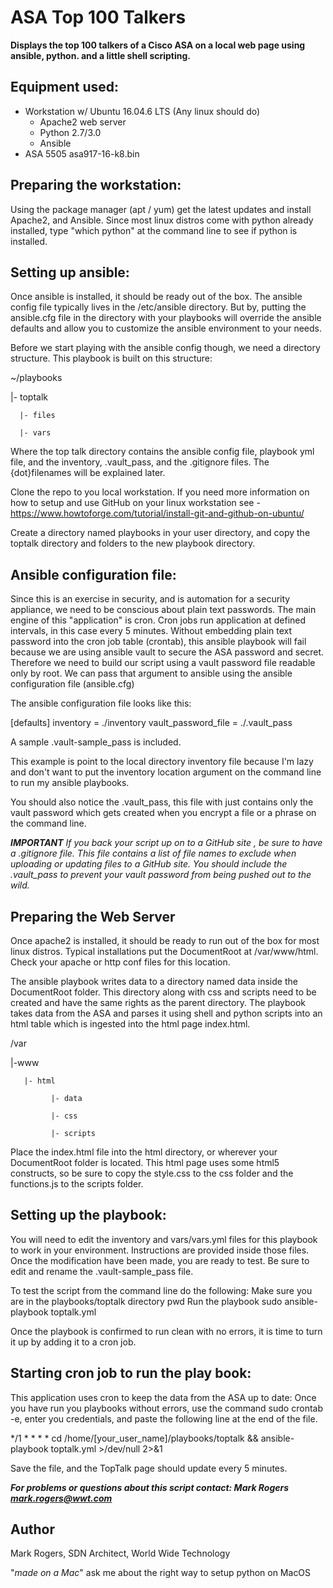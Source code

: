 # ASA Top 100 Talkers

**Displays the top 100 talkers of a Cisco ASA on a local web page using ansible, python. and a little shell scripting.**

## Equipment used:
* Workstation w/ Ubuntu 16.04.6 LTS (Any linux should do)
	* Apache2 web server
	* Python 2.7/3.0
	* Ansible
* ASA 5505 asa917-16-k8.bin


## Preparing the workstation:
Using the package manager (apt / yum) get the latest updates and install Apache2, and Ansible. Since most linux distros come with python already installed, type "which python" at the command line to see if python is installed.

## Setting up ansible:
Once ansible is installed, it should be ready out of the box. The ansible config file typically lives in the /etc/ansible directory. But by, putting the ansible.cfg file in the directory with your playbooks will override the ansible defaults and allow you to customize the ansible environment to your needs.

Before we start playing with the ansible config though, we need a directory structure. This playbook is built on this structure:


 ~/playbooks  

   |- toptalk  
	  
      |- files  
		   
      |- vars  
		   

Where the top talk directory contains the ansible config file, playbook yml file, and the inventory, .vault_pass, and the .gitignore files. The {dot}filenames will be explained later. 

Clone the repo to you local workstation. If you need more information on how to setup and use GitHub on your linux workstation see - https://www.howtoforge.com/tutorial/install-git-and-github-on-ubuntu/

Create a directory named playbooks in your user directory, and copy the toptalk directory and folders to the new playbook directory.

## Ansible configuration file:
Since this is an exercise in security, and is automation for a security appliance, we need to be conscious about plain text passwords. The main engine of this "application" is cron. Cron jobs run application at defined intervals, in this case every 5 minutes. Without embedding plain text password into the cron job table (crontab), this ansible playbook will fail because we are using ansible vault to secure the ASA password and secret. Therefore we need to build our script using a vault password file readable only by root. We can pass that argument to ansible using the ansible configuration file (ansible.cfg)

The ansible configuration file looks like this:

[defaults]
inventory = ./inventory 
vault_password_file = ./.vault_pass

A sample .vault-sample_pass is included.

This example is point to the local directory inventory file because I'm lazy and don't want to put the inventory location argument on the command line to run my ansible playbooks.

You should also notice the .vault_pass, this file with just contains only the vault password which gets created when you encrypt a file or a phrase on the command line. 

***IMPORTANT**
If you back your script up on to a GitHub site , be sure to have a .gitignore file. This file contains a list of file names to exclude when uploading or updating files to a GitHub site. You should include the .vault_pass to prevent your vault password from being pushed out to the wild.*

## Preparing the Web Server
Once apache2 is installed, it should be ready to run out of the box for most linux distros. Typical installations put the DocumentRoot at /var/www/html. Check your apache or http conf files for this location.

The ansible playbook writes data to a directory named data inside the DocumentRoot folder. This directory along with css and scripts need to be created and have the same rights as the parent directory. The playbook takes data from the ASA and parses it using shell and python scripts into an html table which is ingested into the html page index.html.


 /var  

   |-www  
   
       |- html  
       
             |- data  
	     
             |- css  
	     
             |- scripts  
	     

Place the index.html file into the html directory, or wherever your DocumentRoot folder is located. This html page uses some html5 constructs, so be sure to copy the style.css to the css folder and the functions.js to the scripts folder.

## Setting up the playbook:
You will need to edit the inventory and vars/vars.yml files for this playbook to work in your environment. Instructions are provided inside those files. Once the modification have been made, you are ready to test. Be sure to edit and rename the .vault-sample_pass file.

To test the script from the command line do the following:
   Make sure you are in the playbooks/toptalk directory
	pwd
   Run the playbook
        sudo ansible-playbook toptalk.yml

Once the playbook is confirmed to run clean with no errors, it is time to turn it up by adding it to a cron job.

## Starting cron job to run the play book:

This application uses cron to keep the data from the ASA up to date: Once you have run you playbooks without errors, use the command sudo crontab -e, enter you credentials, and paste the following line at the end of the file.

*/1 * * * * cd /home/[your_user_name]/playbooks/toptalk && ansible-playbook toptalk.yml >/dev/null 2>&1

Save the file, and the TopTalk page should update every 5 minutes.

***For problems or questions about this script contact:
Mark Rogers
mark.rogers@wwt.com***

## Author
Mark Rogers, SDN Architect, World Wide Technology

"*made on a Mac*" ask me about the right way to setup python on MacOS
